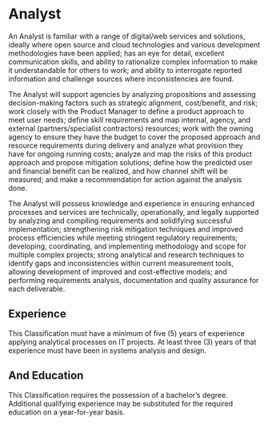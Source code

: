 

# Analyst    
An Analyst is familiar with a range of digital/web services and solutions, ideally where open source and cloud technologies and various development methodologies have been applied; has an eye for detail, excellent communication skills, and ability to rationalize complex information to make it understandable for others to work; and ability to interrogate reported information and challenge sources where inconsistencies are found.

The Analyst will support agencies by analyzing propositions and assessing decision-making factors such as strategic alignment, cost/benefit, and risk; work closely with the Product Manager to define a product approach to meet user needs; define skill requirements and map internal, agency, and external (partners/specialist contractors) resources; work with the owning agency to ensure they have the budget to cover the proposed approach and resource requirements during delivery and analyze what provision they have for ongoing running costs; analyze and map the risks of this product approach and propose mitigation solutions; define how the predicted user and financial benefit can be realized, and how channel shift will be measured; and make a recommendation for action against the analysis done.

The Analyst will possess knowledge and experience in ensuring enhanced processes and services are technically, operationally, and legally supported by analyzing and compiling requirements and solidifying successful implementation; strengthening risk mitigation techniques and improved process efficiencies while meeting stringent regulatory requirements; developing, coordinating, and implementing methodology and scope for multiple complex projects; strong analytical and research techniques to identify gaps and inconsistencies within current measurement tools, allowing development of improved and cost-effective models; and performing requirements analysis, documentation and quality assurance for each deliverable.

## Experience
This Classification must have a minimum of five (5) years of experience applying analytical processes on IT projects. At least three (3) years of that experience must have been in systems analysis and design.

## And Education
This Classification requires the possession of a bachelor’s degree. Additional qualifying experience may be substituted for the required education on a year-for-year basis.
